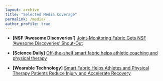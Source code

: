 ```yaml
---
layout: archive
title: "Selected Media Coverage"
permalink: /media/
author_profile: true
---
```


* **[NSF ‘Awesome Discoveries’]** [Joint-Monitoring Fabric Gets NSF ‘Awesome Discoveries’ Shout-Out](https://web.cs.dartmouth.edu/news-events/joint-monitoring-fabric-gets-nsf-awesome-discoveries-shout-out)

* **[Science Daily]** [Off-the-shelf smart fabric helps athletic coaching and physical therapy](https://www.sciencedaily.com/releases/2019/04/190408124154.htm)

* **[Wearable Technology]** [Smart Fabric Helps Athletes and Physical Therapy Patients Reduce Injury and Accelerate Recovery](https://www.wearable-technologies.com/2019/04/smart-fabric-helps-athletes-and-physical-therapy-patients-reduce-injury-and-accelerate-recovery/)


